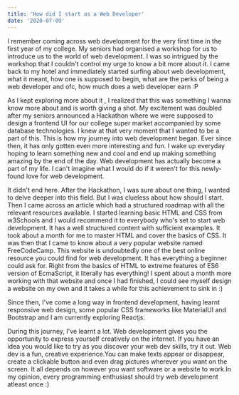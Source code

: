 ```yaml
---
title: 'How did I start as a Web Developer'
date: '2020-07-09'
---
```


I remember coming across web development for the very first time in the first year of my college. My seniors had organised a workshop for us to introduce us to the world of web development. I was so intrigued by the workshop that I couldn't control my urge to know a bit more about it. I came back to my hotel and immediately started surfing about web development, what it meant, how one is supposed to begin, what are the perks of being a web developer and ofc, how much does a web developer earn :P

As I kept exploring more about it , I realized that this was something I wanna know more about and is worth giving a shot. My excitement was doubled after my seniors announced a Hackathon where we were supposed to design a frontend UI for our college super market accompanied by some database technologies. I knew at that very moment that I wanted to be a part of this. This is how my journey into web development began. Ever since then, it has only gotten even more interesting and fun. I wake up everyday hoping to learn something new and cool and end up making something amazing by the end of the day. Web development has actually become a part of my life. I can't imagine what I would do if it weren't for this newly-found love for web development.

It didn't end here. After the Hackathon, I was sure about one thing, I wanted to delve deeper into this field. But I was clueless about how should I start. Then I came across an article which had a structured roadmap with all the relevant resources available. I started learning basic HTML and CSS from w3Schools and I would recommend it to everybody who's set to start web development. It has a well structured content with sufficient examples. It took about a month for me to master HTML and cover the basics of CSS. It was then that I came to know about a very popular website named FreeCodeCamp. This website is undoubtedly one of the best online resource you could find for web development. It has everything a beginner could ask for. Right from the basics of HTML to extreme features of ES6 version of EcmaScript, it literally has everything! I spent about a month more working with that website and once I had finished, I could see myself design a website on my own and it takes a while for this achievement to sink in :)

Since then, I've come a long way in frontend development, having learnt responsive web design, some popular CSS frameworks like MaterialUI and Bootstrap and I am currently exploring Reactjs.

During this journey, I've learnt a lot.
Web development gives you the opportunity to express yourself creatively on the internet. If you have an idea you would like to try as you discover your web dev skills, try it out. Web dev is a fun, creative experience.You can make texts appear or disappear, create a clickable button and even drag pictures wherever you want on the screen. It all depends on however you want software or a website to work.In my opinion, every programming enthusiast should try web development atleast once :)
